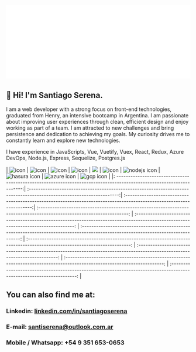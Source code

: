
<img src="https://github.com/santiserena/santiserena/blob/main/start.svg" alt="hello world"/>

## 👋 Hi! I'm Santiago Serena.
I am a web developer with a strong focus on front-end technologies, graduated from Henry, an intensive bootcamp in Argentina. I am passionate about improving user experiences through clean, efficient design and enjoy working as part of a team. I am attracted to new challenges and bring persistence and dedication to achieving my goals. My curiosity drives me to constantly learn and explore new technologies.

I have experience in JavaScripts, Vue, Vuetify, Vuex, React, Redux, Azure DevOps, Node.js, Express, Sequelize, Postgres.js

| <img src="https://vueframework.com/logo.png" width=60 alt="icon"> | <img src="https://cdn.vuetifyjs.com/images/logos/vuetify-logo-dark.svg" width=60 alt="icon"> | <img src="https://seeklogo.com/images/A/azure-devops-logo-E7364216A7-seeklogo.com.png" width=60 alt="icon"> | <img src="https://upload.wikimedia.org/wikipedia/commons/thumb/9/99/Unofficial_JavaScript_logo_2.svg/1200px-Unofficial_JavaScript_logo_2.svg.png" width=60 alt="icon"> | <img src="https://upload.wikimedia.org/wikipedia/commons/thumb/4/47/React.svg/1200px-React.svg.png" width=60> | <img src="https://ih1.redbubble.net/image.370541778.7231/st,small,507x507-pad,600x600,f8f8f8.u20.jpg" width=60 alt="icon"> | <img src="https://pbs.twimg.com/profile_images/1290003625599803393/_9fSl1op_400x400.jpg" width=60 alt="nodejs icon"> | <img src="https://symbols-electrical.getvecta.com/stencil_79/88_expressjs-icon.54bb6035d3.jpg" width=60 alt="hasura icon"> | <img src="https://pbs.twimg.com/profile_images/1509802359383367691/R0psIpR4_400x400.jpg" width=60 alt="azure icon"> | <img src="https://encrypted-tbn0.gstatic.com/images?q=tbn:ANd9GcSzSAMXAxpo-s_qprHD7swEjmEyDIDGnVCXwiCsIzACYGxr-1E_bHPyufZEN25qzpBe7Pg&usqp=CAU" width=60 alt="gcp icon"> |
|: --------------------------------------------------------------------------------------------------------------------:| :--------------------------------------------------------------------------------------------------------------------:| :--------------------------------------------------------------------------------------------------------------------:| :--------------------------------------------------------------------------------------------------------------------: | :----------------------------------------------------------------------------------------------------------------------------------: | :----------------------------------------------------------------------------------------------------------------------------------: | :--------------------------------------------------------------------------------------------------------------------------: | :--------------------------------------------------------------------------------------------------------------------------: | :------------------------------------------------------------------------------------------------------------------------: | :--------------------------------------------------------------------------------------------------------------------: |



## You can also find me at:

### Linkedin:  [linkedin.com/in/santiagoserena](https://www.linkedin.com/in/santiagoserena/)

### E-mail:  santiserena@outlook.com.ar

### Mobile / Whatsapp: +54 9 351 653-0653 



